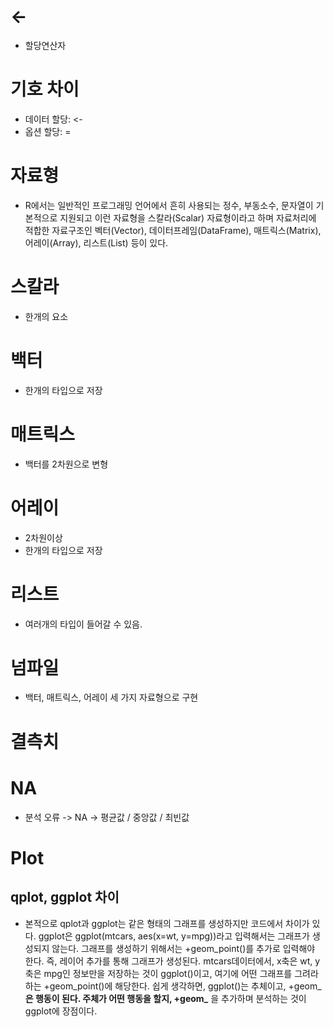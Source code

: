 # <-
* 할당연산자

# 기호 차이
* 데이터 할당: <-
* 옵션 할당: =



# 자료형
* R에서는 일반적인 프로그래밍 언어에서 흔히 사용되는 정수, 부동소수, 문자열이 기본적으로 지원되고 이런 자료형을 스칼라(Scalar) 자료형이라고 하며 자료처리에 적합한 자료구조인 벡터(Vector), 데이터프레임(DataFrame), 매트릭스(Matrix), 어레이(Array), 리스트(List) 등이 있다.

# 스칼라
* 한개의 요소

# 백터
* 한개의 타입으로 저장

# 매트릭스
* 백터를 2차원으로 변형

# 어레이
* 2차원이상
* 한개의 타입으로 저장

# 리스트
* 여러개의 타입이 들어갈 수 있음.


# 넘파일
* 백터, 매트릭스, 어레이 세 가지 자료형으로 구현


# 결측치
# NA
* 분석 오류 -> NA -> 평균값 / 중앙값 / 최빈값


# Plot
## qplot, ggplot 차이
* 본적으로 qplot과 ggplot는 같은 형태의 그래프를 생성하지만 코드에서 차이가 있다. ggplot은 ggplot(mtcars, aes(x=wt, y=mpg))라고 입력해서는 그래프가 생성되지 않는다. 그래프를 생성하기 위해서는 +geom_point()를 추가로 입력해야 한다. 즉, 레이어 추가를 통해 그래프가 생성된다. mtcars데이터에서, x축은 wt, y축은 mpg인 정보만을 저장하는 것이 ggplot()이고, 여기에 어떤 그래프를 그려라 하는 +geom_point()에 해당한다. 쉽게 생각하면, ggplot()는 추체이고, +geom_**은 행동이 된다. 주체가 어떤 행동을 할지, +geom_** 을 추가하며 분석하는 것이 ggplot에 장점이다.

 
